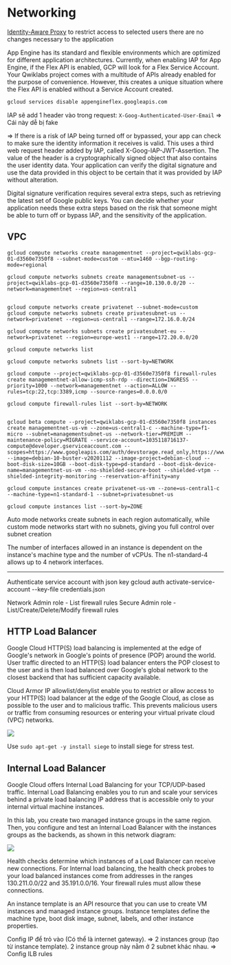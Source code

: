 # Networking

[Identity-Aware Proxy](https://cloud.google.com/iap/) to restrict access to selected users there are no changes necessary to the application

App Engine has its standard and flexible environments which are optimized for different application architectures. Currently, when enabling IAP for App Engine, if the Flex API is enabled, GCP will look for a Flex Service Account. Your Qwiklabs project comes with a multitude of APIs already enabled for the purpose of convenience. However, this creates a unique situation where the Flex API is enabled without a Service Account created.

```sh
gcloud services disable appengineflex.googleapis.com
```

IAP sẽ add 1 header vào trong request: `X-Goog-Authenticated-User-Email` => Cái này dễ bị fake

=> If there is a risk of IAP being turned off or bypassed, your app can check to make sure the identity information it receives is valid. This uses a third web request header added by IAP, called X-Goog-IAP-JWT-Assertion. The value of the header is a cryptographically signed object that also contains the user identity data. Your application can verify the digital signature and use the data provided in this object to be certain that it was provided by IAP without alteration.

Digital signature verification requires several extra steps, such as retrieving the latest set of Google public keys. You can decide whether your application needs these extra steps based on the risk that someone might be able to turn off or bypass IAP, and the sensitivity of the application.


## VPC

```
gcloud compute networks create managementnet --project=qwiklabs-gcp-01-d3560e7350f8 --subnet-mode=custom --mtu=1460 --bgp-routing-mode=regional

gcloud compute networks subnets create managementsubnet-us --project=qwiklabs-gcp-01-d3560e7350f8 --range=10.130.0.0/20 --network=managementnet --region=us-central1


gcloud compute networks create privatenet --subnet-mode=custom
gcloud compute networks subnets create privatesubnet-us --network=privatenet --region=us-central1 --range=172.16.0.0/24

gcloud compute networks subnets create privatesubnet-eu --network=privatenet --region=europe-west1 --range=172.20.0.0/20

gcloud compute networks list

gcloud compute networks subnets list --sort-by=NETWORK

gcloud compute --project=qwiklabs-gcp-01-d3560e7350f8 firewall-rules create managementnet-allow-icmp-ssh-rdp --direction=INGRESS --priority=1000 --network=managementnet --action=ALLOW --rules=tcp:22,tcp:3389,icmp --source-ranges=0.0.0.0/0

gcloud compute firewall-rules list --sort-by=NETWORK


gcloud beta compute --project=qwiklabs-gcp-01-d3560e7350f8 instances create managementnet-us-vm --zone=us-central1-c --machine-type=f1-micro --subnet=managementsubnet-us --network-tier=PREMIUM --maintenance-policy=MIGRATE --service-account=1035118716137-compute@developer.gserviceaccount.com --scopes=https://www.googleapis.com/auth/devstorage.read_only,https://www.googleapis.com/auth/logging.write,https://www.googleapis.com/auth/monitoring.write,https://www.googleapis.com/auth/servicecontrol,https://www.googleapis.com/auth/service.management.readonly,https://www.googleapis.com/auth/trace.append --image=debian-10-buster-v20201112 --image-project=debian-cloud --boot-disk-size=10GB --boot-disk-type=pd-standard --boot-disk-device-name=managementnet-us-vm --no-shielded-secure-boot --shielded-vtpm --shielded-integrity-monitoring --reservation-affinity=any

gcloud compute instances create privatenet-us-vm --zone=us-central1-c --machine-type=n1-standard-1 --subnet=privatesubnet-us

gcloud compute instances list --sort-by=ZONE
```

Auto mode networks create subnets in each region automatically, while custom mode networks start with no subnets, giving you full control over subnet creation

The number of interfaces allowed in an instance is dependent on the instance's machine type and the number of vCPUs. The n1-standard-4 allows up to 4 network interfaces.

-------------
Authenticate service account with json key
gcloud auth activate-service-account --key-file credentials.json

Network Admin role - List firewall rules
Secure Admin role - List/Create/Delete/Modify firewall rules

## HTTP Load Balancer

Google Cloud HTTP(S) load balancing is implemented at the edge of Google's network in Google's points of presence (POP) around the world. User traffic directed to an HTTP(S) load balancer enters the POP closest to the user and is then load balanced over Google's global network to the closest backend that has sufficient capacity available.

Cloud Armor IP allowlist/denylist enable you to restrict or allow access to your HTTP(S) load balancer at the edge of the Google Cloud, as close as possible to the user and to malicious traffic. This prevents malicious users or traffic from consuming resources or entering your virtual private cloud (VPC) networks.

![](https://cdn.qwiklabs.com/7wJtCqbfTFLwKCpOMzUSyPjVKBjUouWHbduOqMpfRiM%3D)

Use `sudo apt-get -y install siege` to install siege for stress test.


## Internal Load Balancer

Google Cloud offers Internal Load Balancing for your TCP/UDP-based traffic. Internal Load Balancing enables you to run and scale your services behind a private load balancing IP address that is accessible only to your internal virtual machine instances.

In this lab, you create two managed instance groups in the same region. Then, you configure and test an Internal Load Balancer with the instances groups as the backends, as shown in this network diagram:

![](https://cdn.qwiklabs.com/k3u04mphJhk%2F2yM84NjgPiZHrbCuzbdwAQ98vnaoHQo%3D)

Health checks determine which instances of a Load Balancer can receive new connections. For Internal load balancing, the health check probes to your load balanced instances come from addresses in the ranges 130.211.0.0/22 and 35.191.0.0/16. Your firewall rules must allow these connections.

An instance template is an API resource that you can use to create VM instances and managed instance groups. Instance templates define the machine type, boot disk image, subnet, labels, and other instance properties.

Config IP để trỏ vào (Có thể là internet gateway). => 2 instances group (tạo từ instance template). 2 instance group này nằm ở 2 subnet khác nhau. => Config ILB rules
